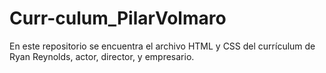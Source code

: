 # Curr-culum_PilarVolmaro
En este repositorio se encuentra el archivo HTML y CSS del currículum de Ryan Reynolds, actor, director, y empresario.
